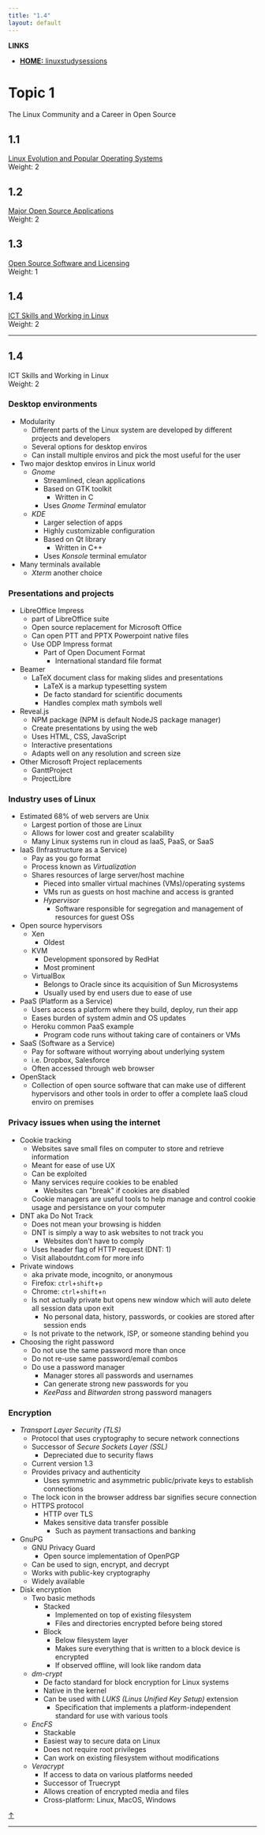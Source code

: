 ```yaml
---
title: "1.4"
layout: default
---
```


**LINKS**
- [**HOME:** linuxstudysessions](https://bullintheserver.github.io/linuxstudysessions)

# Topic 1
The Linux Community and a Career in Open Source  

## 1.1
[Linux Evolution and Popular Operating Systems](https://bullintheserver.github.io/linuxstudysessions/topic1/1_1.html)  
Weight: 2

## 1.2
[Major Open Source Applications](https://bullintheserver.github.io/linuxstudysessions/topic1/1_2.html)  
Weight: 2  

## 1.3
[Open Source Software and Licensing](https://bullintheserver.github.io/linuxstudysessions/topic1/1_3.html)  
Weight: 1  

## 1.4
[ICT Skills and Working in Linux](https://bullintheserver.github.io/linuxstudysessions/topic1/1_4.html)  
Weight: 2  

---

## 1.4
ICT Skills and Working in Linux  
Weight: 2  

### Desktop environments 
- Modularity
    - Different parts of the Linux system are developed by different projects and developers
    - Several options for desktop enviros 
    - Can install multiple enviros and pick the most useful for the user
- Two major desktop enviros in Linux world
    - *Gnome*
        - Streamlined, clean applications
        - Based on GTK toolkit
            - Written in C
        - Uses *Gnome Terminal* emulator
    - *KDE*
        - Larger selection of apps
        - Highly customizable configuration
        - Based on Qt library
            - Written in C++
        - Uses *Konsole* terminal emulator
- Many terminals available 
    - *Xterm* another choice

### Presentations and projects
- LibreOffice Impress
    - part of LibreOffice suite
    - Open source replacement for Microsoft Office
    - Can open PTT and PPTX Powerpoint native files
    - Use ODP Impress format 
        - Part of Open Document Format
            - International standard file format 
- Beamer
    - LaTeX document class for making slides and presentations 
        - LaTeX is a markup typesetting system
        - De facto standard for scientific documents
        - Handles complex math symbols well
- Reveal.js
    - NPM package (NPM is default NodeJS package manager)
    - Create presentations by using the web
    - Uses HTML, CSS, JavaScript 
    - Interactive presentations 
    - Adapts well on any resolution and screen size
- Other Microsoft Project replacements
    - GanttProject
    - ProjectLibre

### Industry uses of Linux
- Estimated 68% of web servers are Unix
    - Largest portion of those are Linux
    - Allows for lower cost and greater scalability
    - Many Linux systems run in cloud as IaaS, PaaS, or SaaS
- IaaS (Infrastructure as a Service)
    - Pay as you go format
    - Process known as *Virtualization*
    - Shares resources of large server/host machine
        - Pieced into smaller virtual machines (VMs)/operating systems
        - VMs run as guests on host machine and access is granted
        - *Hypervisor* 
            - Software responsible for segregation and management of resources for guest OSs
- Open source hypervisors
    - Xen
        - Oldest
    - KVM
        - Development sponsored by RedHat
        - Most prominent
    - VirtualBox
        - Belongs to Oracle since its acquisition of Sun Microsystems
        - Usually used by end users due to ease of use
- PaaS (Platform as a Service)
    - Users access a platform where they build, deploy, run their app 
    - Eases burden of system admin and OS updates
    - Heroku common PaaS example
        - Program code runs without taking care of containers or VMs
- SaaS (Software as a Service)
    - Pay for software without worrying about underlying system
    - i.e. Dropbox, Salesforce
    - Often accessed through web browser
- OpenStack
    - Collection of open source software that can make use of different hypervisors and other tools in order to offer a complete IaaS cloud enviro on premises

### Privacy issues when using the internet
- Cookie tracking
    - Websites save small files on computer to store and retrieve information
    - Meant for ease of use UX
    - Can be exploited 
    - Many services require cookies to be enabled
        - Websites can "break" if cookies are disabled 
    - Cookie managers are useful tools to help manage and control cookie usage and persistance on your computer
- DNT aka Do Not Track
    - Does not mean your browsing is hidden
    - DNT is simply a way to ask websites to not track you
        - Websites don't have to comply 
    - Uses header flag of HTTP request (DNT: 1) 
    - Visit allaboutdnt.com for more info
- Private windows
    - aka private mode, incognito, or anonymous 
    - Firefox: `ctrl`+`shift`+`p`
    - Chrome: `ctrl`+`shift`+`n`
    - Is not actually private but opens new window which will auto delete all session data upon exit
        - No personal data, history, passwords, or cookies are stored after session ends 
    - Is not private to the network, ISP, or someone standing behind you
- Choosing the right password
    - Do not use the same password more than once 
    - Do not re-use same password/email combos 
    - Do use a password manager 
        - Manager stores all passwords and usernames 
        - Can generate strong new passwords for you
        - *KeePass* and *Bitwarden* strong password managers

### Encryption
- *Transport Layer Security (TLS)*
    - Protocol that uses cryptography to secure network connections
    - Successor of *Secure Sockets Layer (SSL)*
        - Depreciated due to security flaws
    - Current version 1.3
    - Provides privacy and authenticity
        - Uses symmetric and asymmetric public/private keys to establish connections
    - The lock icon in the browser address bar signifies secure connection
    - HTTPS protocol
        - HTTP over TLS
        - Makes sensitive data transfer possible
            - Such as payment transactions and banking
- GnuPG
    - GNU Privacy Guard
        - Open source implementation of OpenPGP
    - Can be used to sign, encrypt, and decrypt 
    - Works with public-key cryptography
    - Widely available 
- Disk encryption
    - Two basic methods
        - Stacked
            - Implemented on top of existing filesystem
            - Files and directories encrypted before being stored
        - Block
            - Below filesystem layer
            - Makes sure everything that is written to a block device is encrypted
            - If observed offline, will look like random data
    - *dm-crypt*
        - De facto standard for block encryption for Linux systems 
        - Native in the kernel
        - Can be used with *LUKS (Linus Unified Key Setup)* extension
            - Specification that implements a platform-independent standard for use with various tools
    - *EncFS*
        - Stackable 
        - Easiest way to secure data on Linux
        - Does not require root privileges
        - Can work on existing filesystem without modifications 
    - *Veracrypt*
        - If access to data on various platforms needed
        - Successor of Truecrypt 
        - Allows creation of encrypted media and files
        - Cross-platform: Linux, MacOS, Windows

<!-- HTML for Back to Top Button -->
<a href="#" id="back-to-top" title="Back to top">&uarr;</a>

<!-- Link to external JS file -->
<script src="{{ "/assets/js/back-to-top.js" | relative_url }}"></script>
        
---